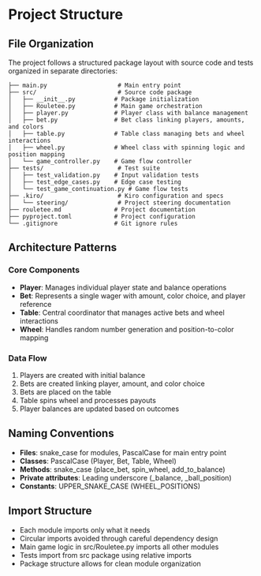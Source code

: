 # Project Structure

## File Organization
The project follows a structured package layout with source code and tests organized in separate directories:

```
├── main.py                    # Main entry point
├── src/                       # Source code package
│   ├── __init__.py           # Package initialization
│   ├── Rouletee.py           # Main game orchestration
│   ├── player.py             # Player class with balance management
│   ├── bet.py                # Bet class linking players, amounts, and colors
│   ├── table.py              # Table class managing bets and wheel interactions
│   ├── wheel.py              # Wheel class with spinning logic and position mapping
│   └── game_controller.py    # Game flow controller
├── tests/                     # Test suite
│   ├── test_validation.py    # Input validation tests
│   ├── test_edge_cases.py    # Edge case testing
│   └── test_game_continuation.py # Game flow tests
├── .kiro/                     # Kiro configuration and specs
│   └── steering/              # Project steering documentation
├── rouletee.md               # Project documentation
├── pyproject.toml            # Project configuration
└── .gitignore                # Git ignore rules
```

## Architecture Patterns

### Core Components
- **Player**: Manages individual player state and balance operations
- **Bet**: Represents a single wager with amount, color choice, and player reference
- **Table**: Central coordinator that manages active bets and wheel interactions
- **Wheel**: Handles random number generation and position-to-color mapping

### Data Flow
1. Players are created with initial balance
2. Bets are created linking player, amount, and color choice
3. Bets are placed on the table
4. Table spins wheel and processes payouts
5. Player balances are updated based on outcomes

## Naming Conventions
- **Files**: snake_case for modules, PascalCase for main entry point
- **Classes**: PascalCase (Player, Bet, Table, Wheel)
- **Methods**: snake_case (place_bet, spin_wheel, add_to_balance)
- **Private attributes**: Leading underscore (_balance, _ball_position)
- **Constants**: UPPER_SNAKE_CASE (WHEEL_POSITIONS)

## Import Structure
- Each module imports only what it needs
- Circular imports avoided through careful dependency design
- Main game logic in src/Rouletee.py imports all other modules
- Tests import from src package using relative imports
- Package structure allows for clean module organization